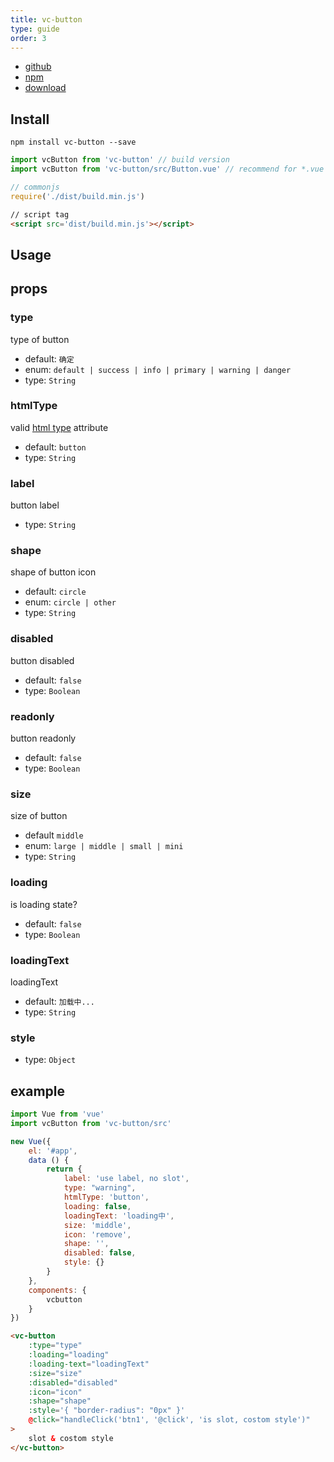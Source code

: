 ```yaml
---
title: vc-button
type: guide
order: 3
---
```


* [github](https://github.com/iwaimai-bi-fe/vc-button)
* [npm](https://www.npmjs.com/package/vc-button)
* [download](https://github.com/iwaimai-bi-fe/vc-button/archive/master.zip)

## Install

``` npm
npm install vc-button --save
```

``` js
import vcButton from 'vc-button' // build version
import vcButton from 'vc-button/src/Button.vue' // recommend for *.vue project for small bundle size
```

``` js 
// commonjs
require('./dist/build.min.js')
```

``` html
// script tag
<script src='dist/build.min.js'></script>
```

## Usage

## props

### type 

type of button

* default: `确定`
* enum: `default | success | info | primary | warning | danger`
* type: `String`

### htmlType 

valid [html type](https://developer.mozilla.org/en-US/docs/Web/HTML/Element/button#attr-type) attribute

* default: `button`
* type: `String`

### label

button label

* type: `String`

### shape

shape of button icon

* default: `circle`
* enum: `circle | other`
* type: `String`

### disabled 

button disabled

* default: `false`
* type: `Boolean` 

### readonly 

button readonly

* default: `false`
* type: `Boolean` 

### size

size of button

* default `middle`
* enum: `large | middle | small | mini`
* type: `String`

### loading

is loading state?

* default: `false`
* type: `Boolean`

### loadingText

loadingText

* default: `加载中...`
* type: `String`

### style

* type: `Object`

## example

``` js
import Vue from 'vue'
import vcButton from 'vc-button/src'

new Vue({
    el: '#app',
    data () {
        return {
            label: 'use label, no slot',
            type: "warning",
            htmlType: 'button',
            loading: false,
            loadingText: 'loading中',
            size: 'middle',
            icon: 'remove',
            shape: '',
            disabled: false,
            style: {}
        }
    },
    components: {
        vcbutton
    }
})
```

``` html
<vc-button
    :type="type"
    :loading="loading"
    :loading-text="loadingText"
    :size="size"
    :disabled="disabled"
    :icon="icon"
    :shape="shape"
    :style='{ "border-radius": "0px" }'
    @click="handleClick('btn1', '@click', 'is slot, costom style')"
>
    slot & costom style
</vc-button>
```
